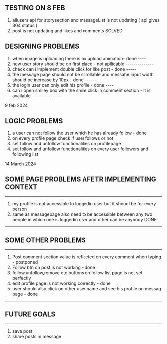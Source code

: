 TESTING ON 8 FEB
-----------------

1. allusers api for storysection and messageList is not updating ( api gives 304 status )
2. post is not updating and likes and comments
SOLVED

DESIGNING PROBLEMS
-------------------

1. when image is uploading there is no upload animation- done
                                                         ----
2. new user story should be on first place - not apllicable
                                             --------------
3. check can i implement double click for like post - done
                                                      -----
4. the message page should not be scrollable and messahe input width should be increase by 10px - done
                                                                                                 ------
5. the login user can only edit his profile - done
                                              ----
6. can i open smiley box with the smile click in comment section - it is available
                                                                   ---------------


9 feb 2024

LOGIC PROBLEMS
---------------

1. a user can not follow the user which he has already follow - done
2. on every profile page check if user follows or not
3. set follow and unfollow functionalities on profilepage
4. set follow and unfollow functionalities on every user followers and following list


14 March 2024

## SOME PAGE PROBLEMS AFETR IMPLEMENTING CONTEXT
----------------------------------------------
1. my profile is not accessible to loggedin user but it shoudl be for every person
2. same as messagepage also need to be accessible between any two people in which one is loggedin user and other can be anybody
DONE
------


## SOME OTHER PROBLEMS
-------------------
1. Post comment section  value is reflected on every comment when typing - postponed
2. Follow btn on post is not working - done
3. follow,unfollow,remove etc buttons on follow list page is not set perfectly
4. edit profile page is not working correctly - done
5. user should also click on other user name and see his profile on messag page - done

--------------
## FUTURE GOALS
--------------
1. save post 
2. share posts in message
